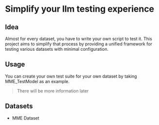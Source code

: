 # Simplify your llm testing experience

## Idea

Almost for every dataset, you have to write your own script to test it. This project aims to simplify that process by providing a unified framework for testing various datasets with minimal configuration.

## Usage

You can create your own test suite for your own dataset by taking MME_TestModel as an example. 

> There will be more information later

## Datasets

- MME Dataset

